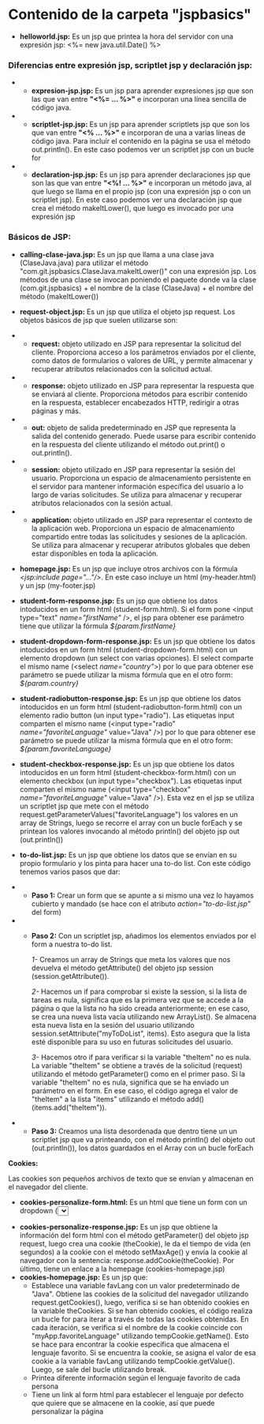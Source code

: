 # Contenido de la carpeta "jspbasics"

<ul>
<li> <b>helloworld.jsp:</b>
Es un jsp que printea la hora del servidor con una expresión jsp: <%= new java.util.Date() %></li> </ul>

### Diferencias entre expresión jsp, scriptlet jsp y declaración jsp:
- - **expresion-jsp.jsp:**
Es un jsp para aprender expresiones jsp que son las que van entre **"<%=  ...   %>"** e incorporan una línea sencilla de código java. 

- - **scriptlet-jsp.jsp:**
Es un jsp para aprender scriptlets jsp que son los que van entre **"<%  ...  %>"** e incorporan de una a varias líneas de código java. Para incluír el contenido en la página se usa el método out.println(). En este caso podemos ver un scriptlet jsp con un bucle for

- - **declaration-jsp.jsp:**
Es un jsp para aprender declaraciones jsp que son las que van entre **"<%! ...  %>"** e incorporan un método java, al que luego se llama en el propio jsp (con una expresión jsp o con un scriptlet jsp). En este caso podemos ver una declaración jsp que crea el método makeItLower(), que luego es invocado por una expresión jsp

### Básicos de JSP:
- **calling-clase-java.jsp:**
Es un jsp que llama a una clase java (ClaseJava.java) para utilizar el método "com.git.jspbasics.ClaseJava.makeItLower()" con una expresión jsp. Los métodos de una clase se invocan poniendo el paquete donde va la clase (com.git.jspbasics) + el nombre de la clase (ClaseJava) + el nombre del método (makeItLower())

- **request-object.jsp:**
Es un jsp que utiliza el objeto jsp request. Los objetos básicos de jsp que suelen utilizarse son: 
- - **request:** objeto utilizado en JSP para representar la solicitud del cliente. Proporciona acceso a los parámetros enviados por el cliente, como datos de formularios o valores de URL, y permite almacenar y recuperar atributos relacionados con la solicitud actual.
- - **response:** objeto utilizado en JSP para representar la respuesta que se enviará al cliente. Proporciona métodos para escribir contenido en la respuesta, establecer encabezados HTTP, redirigir a otras páginas y más.
- - **out:** objeto de salida predeterminado en JSP que representa la salida del contenido generado. Puede usarse para escribir contenido en la respuesta del cliente utilizando el método out.print() o out.println().
- - **session:** objeto utilizado en JSP para representar la sesión del usuario. Proporciona un espacio de almacenamiento persistente en el servidor para mantener información específica del usuario a lo largo de varias solicitudes. Se utiliza para almacenar y recuperar atributos relacionados con la sesión actual.
- - **application:** objeto utilizado en JSP para representar el contexto de la aplicación web. Proporciona un espacio de almacenamiento compartido entre todas las solicitudes y sesiones de la aplicación. Se utiliza para almacenar y recuperar atributos globales que deben estar disponibles en toda la aplicación.

- **homepage.jsp:**
Es un jsp que incluye otros archivos con la fórmula *<jsp:include page="..."/>*. En este caso incluye un html (my-header.html) y un jsp (my-footer.jsp)

- **student-form-response.jsp:**
Es un jsp que obtiene los datos intoducidos en un form html (student-form.html). Si el form pone <input type="text" *name="firstName"* />, el jsp para obtener ese parámetro tiene que utilizar la fórmula *${param.firstName}*

- **student-dropdown-form-response.jsp:**
Es un jsp que obtiene los datos intoducidos en un form html (student-dropdown-form.html) con un elemento dropdown (un select con varias opciones). El select comparte el mismo name (<select *name="country"*>) por lo que para obtener ese parámetro se puede utilizar la misma fórmula que en el otro form: *${param.country}*

- **student-radiobutton-response.jsp:**
Es un jsp que obtiene los datos intoducidos en un form html (student-radiobutton-form.html) con un elemento radio button (un input type="radio"). Las etiquetas input comparten el mismo name (<input type="radio" *name="favoriteLanguage"* value="Java" />) por lo que para obtener ese parámetro se puede utilizar la misma fórmula que en el otro form: *${param.favoriteLanguage}*

- **student-checkbox-response.jsp:**
Es un jsp que obtiene los datos intoducidos en un form html (student-checkbox-form.html) con un elemento checkbox (un input type="checkbox"). Las etiquetas input comparten el mismo name (<input type="checkbox" *name="favoriteLanguage"* value="Java" />). Esta vez en el jsp se utiliza un scriptlet jsp que mete con el método request.getParameterValues("favoriteLanguage") los valores en un array de Strings, luego se recorre el array con un bucle forEach y se printean los valores invocando al método println() del objeto jsp out (out.println())

- **to-do-list.jsp:**
Es un jsp que obtiene los datos que se envían en su propio formulario y los pinta para hacer una to-do list. Con este código tenemos varios pasos que dar:
- - **Paso 1:** Crear un form que se apunte a si mismo una vez lo hayamos cubierto y mandado (se hace con el atributo *action="to-do-list.jsp"*  del form)
- - **Paso 2:** Con un scriptlet jsp, añadimos los elementos enviados por el form a nuestra to-do list. 

      *1-* Creamos un array de Strings que meta los valores que nos devuelva el método getAttribute() del objeto jsp session (session.getAttribute()). 

      *2-* Hacemos un if para comprobar si existe la session, si la lista de tareas es nula, significa que es la primera vez que se accede a la página o que la lista no ha sido creada anteriormente; en ese caso, se crea una nueva lista vacía utilizando new ArrayList<String>(). Se almacena esta nueva lista en la sesión del usuario utilizando session.setAttribute("myToDoList", items). Esto asegura que la lista esté disponible para su uso en futuras solicitudes del usuario.

      *3-* Hacemos otro if para verificar si la variable "theItem" no es nula. La variable "theItem" se obtiene a través de la solicitud (request) utilizando el método getParameter() como en el primer paso. Si la variable "theItem" no es nula, significa que se ha enviado un parámetro en el form. En ese caso, el código agrega el valor de "theItem" a la lista "items" utilizando el método add() (items.add("theItem")).
- - **Paso 3:**  Creamos una lista desordenada que dentro tiene un un scriptlet jsp que va printeando, con el método println() del objeto out (out.println()), los datos guardados en el Array con un bucle forEach

**Cookies:**

Las cookies son pequeños archivos de texto que se envían y almacenan en el navegador del cliente.
- **cookies-personalize-form.html:**
Es un html que tiene un form con un dropdown (<select name="favoriteLanguage">) que es el que guarda los datos en el jsp cookies-personalize-response.jsp (<form action="cookies-personalize-response.jsp">)

<ul>
<li> <b>cookies-personalize-response.jsp:</b>
Es un jsp que obtiene la información del form html con el método getParameter() del objeto jsp request, luego crea una cookie (theCookie), le da el tiempo de vida (en segundos) a la cookie con el método setMaxAge() y envía la cookie al navegador con la sentencia: response.addCookie(theCookie). Por último, tiene un enlace a la homepage (cookies-homepage.jsp)</li>
 
<li> <b>cookies-homepage.jsp:</b>
Es un jsp que: 
  <ul><li> Establece una variable favLang con un valor predeterminado de "Java". Obtiene las cookies de la solicitud del navegador utilizando request.getCookies(), luego, verifica si se han obtenido cookies en la variable theCookies. Si se han obtenido cookies, el código realiza un bucle for para iterar a través de todas las cookies obtenidas. En cada iteración, se verifica si el nombre de la cookie coincide con "myApp.favoriteLanguage" utilizando tempCookie.getName(). Esto se hace para encontrar la cookie específica que almacena el lenguaje favorito. Si se encuentra la cookie, se asigna el valor de esa cookie a la variable favLang utilizando tempCookie.getValue(). Luego, se sale del bucle utilizando break. </li>
  <li>Printea diferente información según el lenguaje favorito de cada persona </li>
  <li>Tiene un link al form html para establecer el lenguaje por defecto que quiere que se almacene en la cookie, así que puede personalizar la página
  </li></ul>
